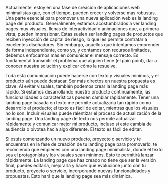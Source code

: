 Actualmente, estoy en una fase de creación de aplicaciones web minimalistas que, con el tiempo, pueden crecer y volverse más robustas. Una parte esencial para promover una nueva aplicación web es la landing page del producto. Generalmente, estamos acostumbrados a ver landing pages muy visuales, llenas de interactividad o animaciones que, a primera vista, pueden impresionar. Estas suelen ser landing pages de productos que reciben inyección de capital de riesgo, lo que les permite contratar a excelentes diseñadores. Sin embargo, aquellos que intentamos emprender de forma independiente, como yo, y contamos con recursos limitados, debemos enfocarnos más en comunicar el mensaje correcto. Es fundamental transmitir el problema que alguien tiene (el pain point), dar a conocer nuestra solución y explicar cómo la resuelve.

Toda esta comunicación puede hacerse con texto y visuales mínimos, y el producto aún puede destacar. Ser más directos en nuestra propuesta es clave. Al evitar visuales, también podemos crear la landing page más rápido. Si estamos desarrollando nuestro producto continuamente, las funcionalidades o características pueden cambiar rápidamente. Tener una landing page basada en texto me permite actualizarla tan rápido como desarrollo el producto; el texto es fácil de editar, mientras que los visuales no lo son. Incluir visuales puede ralentizar el proceso de actualización de la landing page. Una landing page de texto nos permite actualizar rápidamente y comunicar mejor mi producto, incluso si este cambia de audiencia o pivotea hacia algo diferente. El texto es fácil de editar.

Si estás comenzando un nuevo producto, proyecto o servicio y te encuentras en la fase de creación de tu landing page para promoverlo, te recomiendo que empieces con una landing page minimalista, donde el texto sea el protagonista y los visuales sean mínimos. Esto te permitirá lanzar rápidamente. La landing page que has creado no tiene que ser la versión final; puedes editarla, mejorarla y hacer que evolucione junto con tu producto, proyecto o servicio, incorporando nuevas funcionalidades y propuestas. Esto hará que la landing page sea más dinámica.
